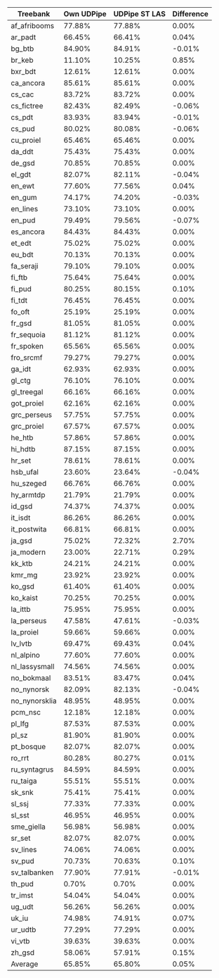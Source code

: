 | __Treebank__ |	__Own UDPipe__	| __UDPipe ST LAS__	| __Difference__ |
|--------------|------------------|---------------------|----------------|
|af_afribooms	 |   77.88%	        |77.88%	|0.00%|
|ar_padt	     |   66.45%	        |66.41%	|0.04%|
|bg_btb	       |   84.90%	        |84.91%	|-0.01%|
|br_keb	       |   11.10%         |10.25%	|0.85%|
|bxr_bdt	     |   12.61%	        |12.61%	|0.00%|
|ca_ancora	   |   85.61%	        |85.61%	|0.00%|
|cs_cac	       |   83.72%	|83.72%	|0.00%|
|cs_fictree	   |   82.43%	|82.49%	|-0.06%|
|cs_pdt	       |   83.93%	|83.94%	|-0.01%|
|cs_pud	       |   80.02%	|80.08%	|-0.06%|
|cu_proiel	   |   65.46%	|65.46%	|0.00%|
|da_ddt	       |   75.43%	|75.43%	|0.00%|
|de_gsd	       |   70.85%	|70.85%	|0.00%|
|el_gdt	       |   82.07%	|82.11%	|-0.04%|
|en_ewt	       |   77.60%	|77.56%	|0.04%|
|en_gum	       |   74.17%	|74.20%	|-0.03%|
| en_lines	   |   73.10%	|73.10%	|0.00%|
| en_pud	     |   79.49%	|79.56%	|-0.07%|
| es_ancora	   |   84.43%	|84.43%	|0.00%|
| et_edt	     |   75.02%	|75.02%	|0.00%|
| eu_bdt	     |   70.13%	|70.13%	|0.00%|
| fa_seraji	   |   79.10%	|79.10%	|0.00%|
| fi_ftb	     |   75.64%	|75.64%	|0.00%|
| fi_pud	     |   80.25%	|80.15%	|0.10%|
| fi_tdt	     |   76.45%	|76.45%	|0.00%|
| fo_oft	     |   25.19%	|25.19%	|0.00%|
| fr_gsd	     |   81.05%	|81.05%	|0.00%|
| fr_sequoia	 |   81.12%	|81.12%	|0.00%|
| fr_spoken	   |   65.56%	|65.56%	|0.00%|
| fro_srcmf	   |   79.27%	|79.27%	|0.00%|
| ga_idt	     |   62.93%	|62.93%	|0.00%|
| gl_ctg	     |   76.10%	|76.10%	|0.00%|
| gl_treegal	 |   66.16%	|66.16%	|0.00%|
| got_proiel	 |   62.16%	|62.16%	|0.00%|
| grc_perseus	 |   57.75%	|57.75%	|0.00%|
| grc_proiel	 |   67.57%	|67.57%	|0.00%|
| he_htb	     |   57.86%	|57.86%	|0.00%|
| hi_hdtb	     |   87.15%	|87.15%	|0.00%|
| hr_set	     |   78.61%	|78.61%	|0.00%|
| hsb_ufal	   |   23.60%	|23.64%	|-0.04%|
| hu_szeged	   |   66.76%	|66.76%	|0.00%|
| hy_armtdp	   |   21.79%	|21.79%	|0.00%|
| id_gsd	     |   74.37%	|74.37%	|0.00%|
| it_isdt	     |   86.26%	|86.26%	|0.00%|
| it_postwita	 |   66.81%	|66.81%	|0.00%|
| ja_gsd	     |   75.02% |72.32%	|2.70%|
| ja_modern	   |   23.00%	|22.71%	|0.29%|
| kk_ktb	     |   24.21%	|24.21%	|0.00%|
| kmr_mg	     |   23.92%	|23.92%	|0.00%|
| ko_gsd	     |   61.40%	|61.40%	|0.00%|
| ko_kaist	   |   70.25%	|70.25%	|0.00%|
| la_ittb	     |   75.95%	|75.95%	|0.00%|
| la_perseus	 |   47.58%	|47.61%	|-0.03%|
| la_proiel	   |   59.66%	|59.66%	|0.00%|
| lv_lvtb	     |   69.47%	|69.43%	|0.04%|
| nl_alpino	   |   77.60%	|77.60%	|0.00%|
| nl_lassysmall| 	74.56%	|74.56%	|0.00%|
| no_bokmaal	 |   83.51%	|83.47%	|0.04%|
| no_nynorsk	 |   82.09%	|82.13%	|-0.04%|
| no_nynorsklia|	  48.95%|	48.95%	|0.00%|
| pcm_nsc	     |   12.18%	|12.18%	|0.00%|
| pl_lfg	     |   87.53%	|87.53%	|0.00%|
| pl_sz	       |   81.90%	|81.90%	|0.00%|
| pt_bosque	   |   82.07%	|82.07%	|0.00%|
| ro_rrt	     |   80.28%	|80.27%	|0.01%|
| ru_syntagrus |	  84.59%|	84.59%	|0.00%|
| ru_taiga	   |   55.51%	|55.51%	|0.00% |
| sk_snk	     |   75.41%	|75.41%	|0.00% |
| sl_ssj	     |   77.33%	|77.33%	|0.00% |
| sl_sst	     |   46.95%	|46.95%	|0.00% |
| sme_giella	 |   56.98%	|56.98%	|0.00% |
| sr_set	     |   82.07%	|82.07%	|0.00% |
| sv_lines	   |   74.06%	|74.06%	|0.00% |
| sv_pud	     |  70.73%	|70.63%	|0.10% |
| sv_talbanken |  77.90%	|77.91%	|-0.01% |
| th_pud	     |   0.70%	|0.70%	|0.00% |
| tr_imst	     |   54.04%	|54.04%	|0.00% |
| ug_udt	     |   56.26%	|56.26%	|0.00% |
| uk_iu	       |   74.98%	|74.91%	|0.07% |
| ur_udtb	     |   77.29%	|77.29%	|0.00% |
| vi_vtb	     |   39.63%	|39.63%	|0.00% |
| zh_gsd	     |   58.06%	|57.91%	|0.15% |
| Average      |   65.85%	|65.80%	|0.05% |
